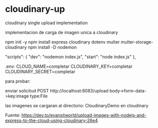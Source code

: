 # cloudinary-up
cloudinary single upload implementation

implementacion de carga de imagen unica a cloudinary

npm init -y
npm install express cloudinary dotenv multer multer-storage-cloudinary
npm install -D nodemon

  "scripts": {
    "dev": "nodemon index.js",
    "start": "node index.js"
  },

  .env:
  CLOUD_NAME=completar
  CLOUDINARY_KEY=completar
  CLOUDINARY_SECRET=completar

  para probar:

  enviar solicitud POST
  http://localhost:8083/upload
  body->form-data->key:image type:File

  las imagenes se cargaran al directorio: CloudinaryDemo en cloudinary
  
  Fuente: https://dev.to/evansitworld/upload-images-with-nodejs-and-express-to-the-cloud-using-cloudinary-26e4

  
